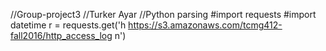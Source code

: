 //Group-project3
//Turker Ayar
//Python parsing
#import requests
#import datetime 
r = requests.get('h https://s3.amazonaws.com/tcmg412-fall2016/http_access_log
n')
